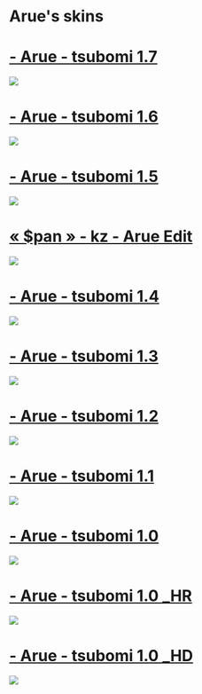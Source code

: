 # Arue's skins

# [- Arue - tsubomi 1.7](https://mega.nz/file/6SgAQbpS#AIPMeLOdb0x95b45jiMKNZKvxVoWNeqGGXjj5PH7Dz4) 
![](https://osu.ppy.sh/ss/17281544/ba22)

# [- Arue - tsubomi 1.6](https://mega.nz/file/CCJXDQKJ#S5FzYuzKKOx3RvQcBiLQItxC4w9j1p11rcDI303DKGc) 
![](https://osu.ppy.sh/ss/17233434/3e6d)

# [- Arue - tsubomi 1.5](https://mega.nz/file/HXhzlKba#wdefB7RBZOdU0smZPzuIoICZuWCYk4owg1nNjnQPlaU) 
![](https://osu.ppy.sh/ss/17209477/4ed8)

# [« $pan » - kz - Arue Edit](https://mega.nz/file/6TIGSTgJ#WhDX0qJigT8Qs-5Wbj_Bwil2Ipmj7_ziS3Sml5ndPAo) 
![](https://osu.ppy.sh/ss/16997739/a4cd)

# [- Arue - tsubomi 1.4](https://mega.nz/file/KfoSiT5b#Q1smpo_obid6rSsOsOTjjCi2ozHxTwPmhUQbNe1hEaI) 
![](https://osu.ppy.sh/ss/16937996/0475)

# [- Arue - tsubomi 1.3](https://mega.nz/file/OfQCRR7b#Ap7R55yWcVk7pfvzW-jv-gZ-esLcG5o2qmDbMxmJph8) 
![](https://osu.ppy.sh/ss/16930877/b32b)

# [- Arue - tsubomi 1.2](https://mega.nz/file/bSBRkIZS#RiKK_O5V8LdN3VkUQxT_YqSab2yWRrbPifF88c8Cv2o) 
![](https://osu.ppy.sh/ss/16862373/aa98)

# [- Arue - tsubomi 1.1](https://mega.nz/file/3KBXxAjQ#zR0VqBJQ8nUQNplLah9djdqC_wxQ8L2oZp0ntc7bQrU) 
![](https://osu.ppy.sh/ss/16844323/9fee)

# [- Arue - tsubomi 1.0](https://mega.nz/file/zKoiASaZ#KdW3AjY4eSHXX4SwlJktWMiBTeU-cjFgGU_lQ8N06is) 
![](https://osu.ppy.sh/ss/16844335/3eb6)

# [- Arue - tsubomi 1.0 _HR](https://mega.nz/file/bHpkkLSL#NNHmhs4u1w3b8fqFlQp1lSNg3dW4dH5EdH6HDk9uXUE) 
![](https://osu.ppy.sh/ss/16844359/87d2)

# [- Arue - tsubomi 1.0 _HD](https://mega.nz/file/KO4QjILS#7PgzSvQhfQxZ-L2VlaIj6qtU4Wg2Wlj5cf1MfWrsuTA) 
![](https://osu.ppy.sh/ss/16844348/a038)
